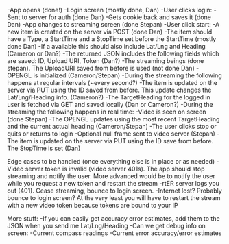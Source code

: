 -App opens (done!)
-Login screen (mostly done, Dan)
-User clicks login:
    -Sent to server for auth (done Dan)
    -Gets cookie back and saves it (done Dan)
-App changes to streaming screen (done Stepan)
-User click start:
    -A new item is created on the server via POST (done Dan)
        -The item should have a Type, a StartTime and a StopTime set before the StartTime (mostly done Dan)
        -If a available this should also include Lat/Lng and Heading (Cameron or Dan?)
    -The returned JSON includes the following fields which are saved: ID, Upload URI, Token (Dan?)
-The streaming beings (done stepan). The UploadURI saved from before is used (not done Dan)
-OPENGL is initialized (Cameron/Stepan)
-During the streaming the following happens at regular intervals (~every second?) 
    -The item is updated on the server via PUT using the ID saved from before. This update changes the Lat/Lng/Heading info. (Cameron?)
    -The TargetHeading for the logged in user is fetched via GET and saved locally (Dan or Cameron?)
-During the streaming the following happens in real time:
    -Video is seen on screen (done Stepan)
    -The OPENGL updates using the most recent TargetHeading and the current actual heading (Cameron/Stepan)
-The user clicks stop or quits or returns to login
    -Optional null frame sent to video server (Stepan)
    -The item is updated on the server via PUT using the ID save from before. The StopTime is set (Dan)

Edge cases to be handled (once everything else is in place or as needed)
    -Video server token is invalid (video server 401s). The app should stop streaming and notify the user. More advanced would be to notify the user while you request a new token and restart the stream
    -rtER server logs you out (401). Cease streaming, bounce to login screen.
    -Internet lost? Probably bounce to login screen? At the very least you will have to restart the stream with a new video token because tokens are bound to your IP

More stuff:
    -If you can easily get accuracy error estimates, add them to the JSON when you send me Lat/Lng/Heading
    -Can we get debug info on screen:
        -Current compass readings
        -Current error accuracy/error estimates